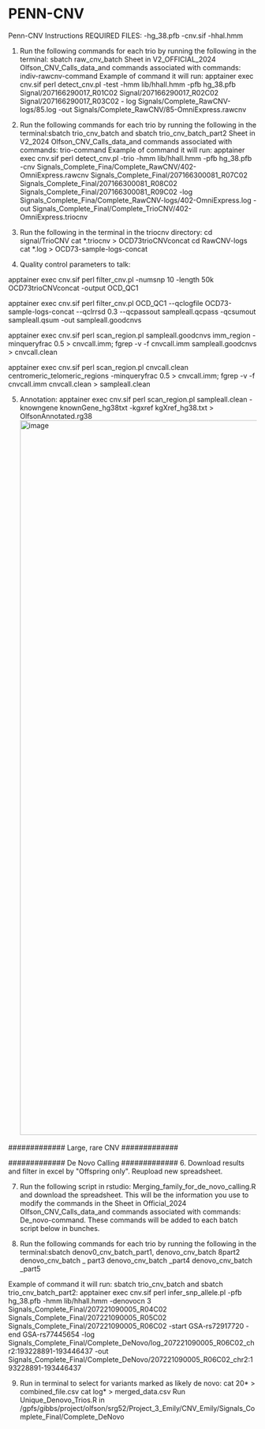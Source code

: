 # PENN-CNV
Penn-CNV Instructions
REQUIRED FILES: 
-hg_38.pfb
-cnv.sif 
-hhal.hmm 

1. Run the following commands for each trio by running the following in the terminal: sbatch raw_cnv_batch
   Sheet in V2_OFFICIAL_2024 Olfson_CNV_Calls_data_and commands associated with commands: indiv-rawcnv-command
  Example of command it will run: 
    apptainer exec cnv.sif perl detect_cnv.pl  -test -hmm lib/hhall.hmm -pfb hg_38.pfb Signal/207166290017_R01C02 Signal/207166290017_R02C02 Signal/207166290017_R03C02 -      log Signals/Complete_RawCNV-logs/85.log -out Signals/Complete_RawCNV/85-OmniExpress.rawcnv


2. Run the following commands for each trio by running the following in the terminal:sbatch trio_cnv_batch and sbatch trio_cnv_batch_part2
    Sheet in V2_2024 Olfson_CNV_Calls_data_and commands associated with commands: trio-command
Example of command it will run:
   apptainer exec cnv.sif perl detect_cnv.pl  -trio -hmm lib/hhall.hmm -pfb hg_38.pfb  -cnv    Signals_Complete_Fina/Complete_RawCNV/402-OmniExpress.rawcnv          Signals_Complete_Final/207166300081_R07C02 Signals_Complete_Final/207166300081_R08C02 Signals_Complete_Final/207166300081_R09C02 -log Signals_Complete_Fina/Complete_RawCNV-logs/402-OmniExpress.log -out Signals_Complete_Final/Complete_TrioCNV/402-OmniExpress.triocnv

3. Run the following in the terminal in the triocnv directory:
    cd signal/TrioCNV
    cat *.triocnv > OCD73trioCNVconcat
    cd RawCNV-logs
    cat *.log > OCD73-sample-logs-concat

4. Quality control parameters to talk:

  apptainer exec cnv.sif perl filter_cnv.pl -numsnp 10 -length 50k OCD73trioCNVconcat -output OCD_QC1
  
  apptainer exec cnv.sif perl filter_cnv.pl OCD_QC1 --qclogfile OCD73-sample-logs-concat --qclrrsd 0.3 --qcpassout sampleall.qcpass -qcsumout sampleall.qsum -out sampleall.goodcnvs
  
  apptainer exec cnv.sif perl scan_region.pl sampleall.goodcnvs imm_region -minqueryfrac 0.5 > cnvcall.imm; fgrep -v -f cnvcall.imm sampleall.goodcnvs > cnvcall.clean

   apptainer exec cnv.sif perl scan_region.pl cnvcall.clean centromeric_telomeric_regions -minqueryfrac 0.5 > cnvcall.imm; fgrep -v -f cnvcall.imm cnvcall.clean > sampleall.clean

5. Annotation:
   apptainer exec cnv.sif perl scan_region.pl sampleall.clean -knowngene knownGene_hg38txt -kgxref kgXref_hg38.txt > OlfsonAnnotated.rg38<img width="1450" alt="image" src="https://github.com/user-attachments/assets/56271b8a-2c41-4c74-9814-84195792a695">

############# Large, rare CNV #############

               
############# De Novo Calling  ############# 
6. Download results and filter in excel by "Offspring only". Reupload new spreadsheet. 

7. Run the following script in rstudio: Merging_family_for_de_novo_calling.R and download the spreadsheet. This will be the information you use to modify the commands in the Sheet in Official_2024 Olfson_CNV_Calls_data_and commands associated with commands: De_novo-command. These commands will be added to each batch script below in bunches. 

8. Run the following commands for each trio by running the following in the terminal:sbatch denov0_cnv_batch_part1, denovo_cnv_batch 8part2 denovo_cnv_batch _ part3 denovo_cnv_batch _part4 denovo_cnv_batch _part5

Example of command it will run: sbatch trio_cnv_batch and sbatch trio_cnv_batch_part2: 
   apptainer exec cnv.sif perl infer_snp_allele.pl -pfb  hg_38.pfb  -hmm lib/hhall.hmm -denovocn 3 Signals_Complete_Final/207221090005_R04C02 Signals_Complete_Final/207221090005_R05C02 Signals_Complete_Final/207221090005_R06C02 -start GSA-rs72917720 -end GSA-rs77445654 -log Signals_Complete_Final/Complete_DeNovo/log_207221090005_R06C02_chr2:193228891-193446437 -out Signals_Complete_Final/Complete_DeNovo/207221090005_R06C02_chr2:193228891-193446437

9. Run in terminal to select for variants marked as likely de novo:
      cat 20* > combined_file.csv 
      cat log* > merged_data.csv
      Run Unique_Denovo_Trios.R in /gpfs/gibbs/project/olfson/srg52/Project_3_Emily/CNV_Emily/Signals_Complete_Final/Complete_DeNovo



